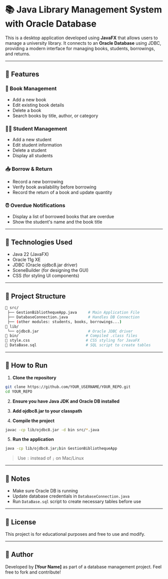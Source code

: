 # 📚 Java Library Management System with Oracle Database

This is a desktop application developed using **JavaFX** that allows users to manage a university library. It connects to an **Oracle Database** using JDBC, providing a modern interface for managing books, students, borrowings, and returns.

---

## 🚀 Features

### 📘 Book Management
- Add a new book
- Edit existing book details
- Delete a book
- Search books by title, author, or category

### 👨‍🎓 Student Management
- Add a new student
- Edit student information
- Delete a student
- Display all students

### 📥 Borrow & Return
- Record a new borrowing
- Verify book availability before borrowing
- Record the return of a book and update quantity

### ⏰ Overdue Notifications
- Display a list of borrowed books that are overdue
- Show the student's name and the book title

---

## 🧰 Technologies Used

- Java 22 (JavaFX)
- Oracle 11g XE
- JDBC (Oracle ojdbc8.jar driver)
- SceneBuilder (for designing the GUI)
- CSS (for styling UI components)

---

## 📂 Project Structure

```bash
📁 src/
 ├── GestionBibliothequeApp.java     # Main Application File
 ├── DatabaseConnection.java         # Handles DB Connection
 ├── (other modules: students, books, borrowings...)
📁 lib/
 └── ojdbc8.jar                      # Oracle JDBC driver
📁 bin/                              # Compiled .class files
📄 style.css                         # CSS styling for JavaFX
📄 DataBase.sql                      # SQL script to create tables
```

---

## 🏁 How to Run

1. **Clone the repository**
```bash
git clone https://github.com/YOUR_USERNAME/YOUR_REPO.git
cd YOUR_REPO
```

2. **Ensure you have Java JDK and Oracle DB installed**

3. **Add ojdbc8.jar to your classpath**

4. **Compile the project**
```bash
javac -cp lib/ojdbc8.jar -d bin src/*.java
```

5. **Run the application**
```bash
java -cp lib/ojdbc8.jar;bin GestionBibliothequeApp
```

> Use `:` instead of `;` on Mac/Linux

---

## 📌 Notes

- Make sure Oracle DB is running
- Update database credentials in `DatabaseConnection.java`
- Run `DataBase.sql` script to create necessary tables before use

---

## 📄 License

This project is for educational purposes and free to use and modify.

---

## 🙌 Author

Developed by **[Your Name]** as part of a database management project.
Feel free to fork and contribute!

